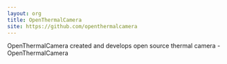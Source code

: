 ```yaml
---
layout: org
title: OpenThermalCamera
site: https://github.com/openthermalcamera
---
```

OpenThermalCamera created and develops open source thermal camera - OpenThermalCamera
